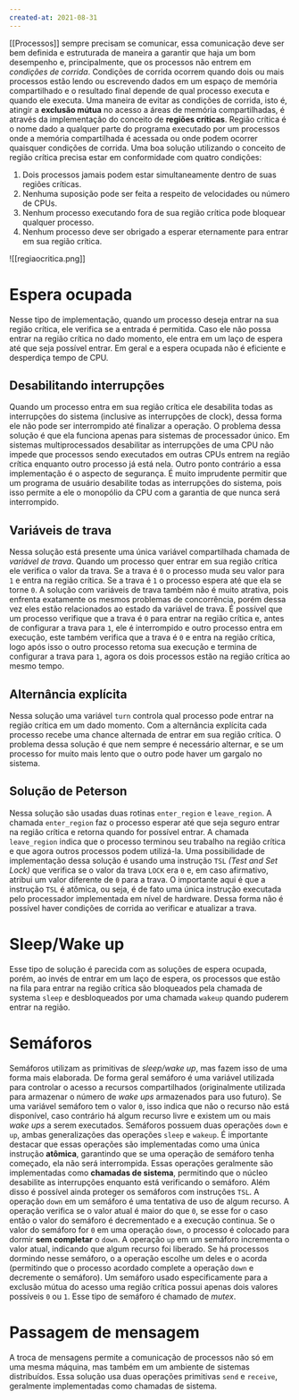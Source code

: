 ```yaml
---
created-at: 2021-08-31
---
```

[[Processos]] sempre precisam se comunicar, essa comunicação deve ser bem definida e estruturada de maneira a garantir que haja um bom desempenho e, principalmente, que os processos não entrem em *condições de corrida*. Condições de corrida ocorrem quando dois ou mais processos estão lendo ou escrevendo dados em um espaço de memória compartilhado e o resultado final depende de qual processo executa e quando ele executa.
Uma maneira de evitar as condições de corrida, isto é, atingir a **exclusão mútua** no acesso a áreas de memória compartilhadas, é através da implementação do conceito de **regiões críticas**. Região crítica é o nome dado a qualquer parte do programa executado por um processos onde a memória compartilhada é acessada ou onde podem ocorrer quaisquer condições de corrida.
Uma boa solução utilizando o conceito de região crítica precisa estar em conformidade com quatro condições:

1. Dois processos jamais podem estar simultaneamente dentro de suas regiões críticas.
2. Nenhuma suposição pode ser feita a respeito de velocidades ou número de CPUs.
3. Nenhum processo executando fora de sua região crítica pode bloquear qualquer processo.
4. Nenhum processo deve ser obrigado a esperar eternamente para entrar em sua região crítica.

![[regiaocritica.png]]

# Espera ocupada
Nesse tipo de implementação, quando um processo deseja entrar na sua região crítica, ele verifica se a entrada é permitida. Caso ele não possa entrar na região crítica no dado momento, ele entra em um laço de espera até que seja possível entrar. Em geral e a espera ocupada não é eficiente e desperdiça tempo de CPU.

## Desabilitando interrupções
Quando um processo entra em sua região crítica ele desabilita todas as interrupções do sistema (inclusive as interrupções de clock), dessa forma ele não pode ser interrompido até finalizar a operação.
O problema dessa solução é que ela funciona apenas para sistemas de processador único. Em sistemas multiprocessados desabilitar as interrupções de uma CPU não impede que processos sendo executados em outras CPUs entrem na região crítica enquanto outro processo já está nela.
Outro ponto contrário a essa implementação é o aspecto de segurança. É muito imprudente permitir que um programa de usuário desabilite todas as interrupções do sistema, pois isso permite a ele o monopólio da CPU com a garantia de que nunca será interrompido.

## Variáveis de trava
Nessa solução está presente uma única variável compartilhada chamada de *variável de trava*. Quando um processo quer entrar em sua região crítica ele verifica o valor da trava. Se a trava é `0` o processo muda seu valor para `1` e entra na região crítica. Se a trava é `1` o processo espera até que ela se torne `0`.
A solução com variáveis de trava também não é muito atrativa, pois enfrenta exatamente os mesmos problemas de concorrência, porém dessa vez eles estão relacionados ao estado da variável de trava. É possível que um processo verifique que a trava é `0` para entrar na região crítica e, antes de configurar a trava para `1`, ele é interrompido e outro processo entra em execução, este também verifica que a trava é `0` e entra na região crítica, logo após isso o outro processo retoma sua execução e termina de configurar a trava para `1`, agora os dois processos estão na região crítica ao mesmo tempo.

## Alternância explícita
Nessa solução uma variável `turn` controla qual processo pode entrar na região crítica em um dado momento. Com a alternância explícita cada processo recebe uma chance alternada de entrar em sua região crítica. O problema dessa solução é que nem sempre é necessário alternar, e se um processo for muito mais lento que o outro pode haver um gargalo no sistema.

## Solução de Peterson
Nessa solução são usadas duas rotinas `enter_region` e `leave_region`. A chamada `enter_region` faz o processo esperar até que seja seguro entrar na região crítica e retorna quando for possível entrar. A chamada `leave_region` indica que o processo terminou seu trabalho na região crítica e que agora outros processos podem utilizá-la.
Uma possibilidade de implementação dessa solução é usando uma instrução `TSL` *(Test and Set Lock)* que verifica se o valor da trava `LOCK` era `0` e, em caso afirmativo, atribui um valor diferente de `0` para a trava. O importante aqui é que a instrução `TSL` é atômica, ou seja, é de fato uma única instrução executada pelo processador implementada em nível de hardware. Dessa forma não é possível haver condições de corrida ao verificar e atualizar a trava.

# Sleep/Wake up
Esse tipo de solução é parecida com as soluções de espera ocupada, porém, ao invés de entrar em um laço de espera, os processos que estão na fila para entrar na região crítica são bloqueados pela chamada de systema `sleep` e desbloqueados por uma chamada `wakeup` quando puderem entrar na região.

# Semáforos
Semáforos utilizam as primitivas de *sleep/wake up*, mas fazem isso de uma forma mais elaborada. De forma geral semáforo é uma variável utilizada para controlar o acesso a recursos compartilhados (originalmente utilizada para armazenar o número de *wake ups* armazenados para uso futuro). Se uma variável semáforo tem o valor `0`, isso indica que não o recurso não está disponível, caso contrário há algum recurso livre e existem um ou mais *wake ups* a serem executados.
Semáforos possuem duas operações `down` e `up`, ambas generalizações das operações `sleep` e `wakeup`. É importante destacar que essas operações são implementadas como uma única instrução **atômica**, garantindo que se uma operação de semáforo tenha começado, ela não será interrompida. Essas operações geralmente são implementadas como **chamadas de sistema**, permitindo que o núcleo desabilite as interrupções enquanto está verificando o semáforo. Além disso é possível ainda proteger os semáforos com instruções `TSL`.
A operação `down` em um semáforo é uma tentativa de uso de algum recurso. A operação verifica se o valor atual é maior do que `0`, se esse for o caso então o valor do semáforo é decrementado e a execução continua. Se o valor do semáforo for `0` em uma operação `down`, o processo é colocado para dormir **sem completar** o `down`.
A operação `up` em um semáforo incrementa o valor atual, indicando que algum recurso foi liberado. Se há processos dormindo nesse semáforo, o a operação escolhe um deles e o acorda (permitindo que o processo acordado complete a operação `down` e decremente o semáforo).
Um semáforo usado especificamente para a exclusão mútua do acesso uma região crítica possui apenas dois valores possíveis `0` ou `1`. Esse tipo de semáforo é chamado de *mutex*.

# Passagem de mensagem
A troca de mensagens permite a comunicação de processos não só em uma mesma máquina, mas também em um ambiente de sistemas distribuídos.
Essa solução usa duas operações primitivas `send` e `receive`, geralmente implementadas como chamadas de sistema.